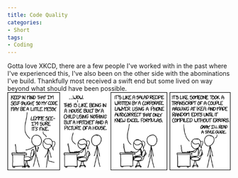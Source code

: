 ```yaml
---
title: Code Quality
categories:
- Short
tags:
- Coding
---
```


Gotta love XKCD, there are a few people I've worked with in the past where I've experienced this, I've also been on the other side with the abominations I've build. Thankfully most received a swift end but some lived on way beyond what should have been possible. 
[![](/images/static_52001c0be4b09bc7c9f838c9_52224ed3e4b0ba9919a3e0e1_553aa555e4b0cc0ef7d1141e_1429906775478__img.png)](http://xkcd.com/1513/)
